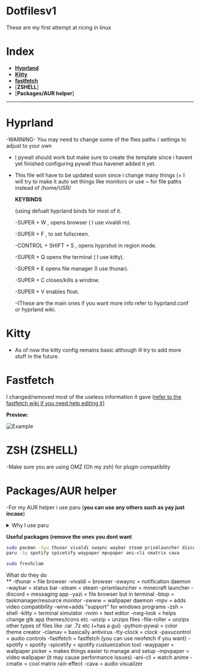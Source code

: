 
# Dotfilesv1
These are my first attempt at ricing in linux 

# Index 
- [**Hyprland**](https://github.com/Sleepy-Z-z-z/Dotfilesv1?tab=readme-ov-file#hyprlandconf)
- [**Kitty**](https://github.com/Sleepy-Z-z-z/Dotfilesv1?tab=readme-ov-file#kitty)
- [**fastfetch**](https://github.com/Sleepy-Z-z-z/Dotfilesv1?tab=readme-ov-file#fastfetch)
- [**ZSHELL**]
- [**Packages/AUR helper**]
--------------------------------------------------------------
#  Hyprland
  -WARNING-
  You may need to change some of the flies paths / settings to adjust to your own
  - I pywall should work but make sure to create the template since i havent yet finished configuring pywall thus havenet added it      yet.
  - This file will have to be updated soon since i change many things (+ I will try to make it auto set things like monitors or use ~ for file paths instead of /home/USR/

    **KEYBINDS**

    (using defualt hyprland binds for most of it.

    -SUPER + W , opens browser ( I use vivaldi rn).
    
    -SUPER + F , to set fullscreen.
    
    -CONTROL + SHIFT + S , opens hyprshot in region mode.
    
    -SUPER + Q opens the terminal ( I use kitty).
    
    -SUPER + E opens file manager (I use thunar).
    
    -SUPER + C closes/kills a window.
    
    -SUPER + V enables float.
    
    -(These are the main ones if you want more info refer to hyprland.conf or hyprland wiki.
    
# Kitty
 - As of now the kitty config remains basic although ill try to add more stuff in the future.

# Fastfetch
 
 I changed/removed most of the useless information it gave ([refer to the fastfetch wiki if you need help editing it](https://github.com/fastfetch-cli/fastfetch/wiki/Configuration)]

**Preview:**
 
 ![Example](https://github.com/user-attachments/assets/81c2863a-ba8b-4de0-ac1f-b12dfdf88219)
# ZSH (ZSHELL)
-Make sure you are using OMZ (Oh my zsh) for plugin compatiblity

# Packages/AUR helper
-For my AUR helper i use paru (**you can use any others such as yay just incase**)
<details>
<summary> Why I use paru </summary>
There is 3 main reasons i use paru over yay:

  1. Its written in rust which is apparently faster 

  2. Its tells me more info abt the package (I think yay can do that too but you have to set it up )
  
  3.Paru is just fater to type since its different letters meaning i can just press them all at the same time

   (I just wanted to make a drop down sorry)
   </details>

   **Useful packages (remove the ones you dont want**
   
   ```bash
   sudo pacman -Syu thunar vivaldi swaync waybar steam prismlauncher discord yazi btop swww mpv wine zsh kitty nvim nwg-look unzip file-roller python-pywal clamav tty-clock pavucontrol fastfetch
   paru -Sy spotify spicetify waypaper mpvpaper ani-cli cmatrix cava  
   ```

   ```bash
  sudo freshclam
   ```
<detail>
<summary>What do they do</summary>
** -thunar = file browser
   -vivaldi = browser
   -swaync = notification daemon
   -waybar = status bar
   -steam = steam 
   -prismlauncher = minecraft launcher
   -discord = messaging app
   -yazi = file browser but in terminal
   -btop = taskmanager/resource monitor
   -swww = wallpaper daemon
   -mpv = adds video compatibility
   -wine=adds "support" for windows programs
   -zsh = shell 
   -kitty = terminal simulator
   -nvim = text editor
   -nwg-look = helps change gtk app themes/icons etc
   -unzip = unzips files
   -file-roller = unzips other types of files like .rar .7z etc (+has a gui)
   -python-pywal = color theme creator 
   -clamav = basically antivirus
   -tty-clock = clock
   -pavucontrol = audio controls 
   -fastfetch = fastfetch (you can use neofetch if you want)
   -spotify = spotify
   -spicetify = spotify custumization tool
   -waypaper = wallpaper picker + makes things easier to manage and setup
   -mpvpaper = video wallpaper (it may cause performance issues)
   -ani-cli = watch anime
   -cmatix = cool matrix rain effect
   -cava = audio visualizer
</detail>
   
  
